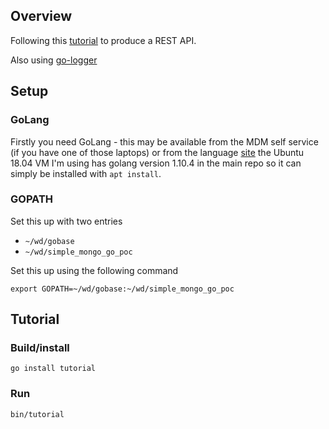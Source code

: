 ## Overview

Following this [tutorial](https://www.codementor.io/codehakase/building-a-restful-api-with-golang-a6yivzqdo) to
produce a REST API.

Also using [go-logger](https://github.com/bestmethod/go-logger)

## Setup

### GoLang

Firstly you need GoLang - this may be available from the MDM self service (if you have one of those laptops) or from the language [site](https://golang.org) the Ubuntu 18.04 VM I'm using has golang version 1.10.4 in the main repo so it can simply be installed with `apt install`.

### GOPATH

Set this up with two entries

* `~/wd/gobase`
* `~/wd/simple_mongo_go_poc`

Set this up using the following command

```
export GOPATH=~/wd/gobase:~/wd/simple_mongo_go_poc
```

## Tutorial

### Build/install

```
go install tutorial
```

### Run

```
bin/tutorial
```

